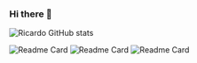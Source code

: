### Hi there 👋


![Ricardo GitHub stats](https://github-readme-stats.vercel.app/api?username=richirrim&show_icons=true&theme=radical)

![Readme Card](https://github-readme-stats.vercel.app/api/pin/?show_owner=richirrim&username=richirrim&repo=pokedex-website&theme=radical)
![Readme Card](https://github-readme-stats.vercel.app/api/pin/?show_owner=richirrim&username=richirrim&repo=platilla-mikrotik-hotspot&theme=radical)
![Readme Card](https://github-readme-stats.vercel.app/api/pin/?show_owner=richirrim&username=richirrim&repo=vaccination-landing-page&theme=radical)
<!--
**richirrim/richirrim** is a ✨ _special_ ✨ repository because its `README.md` (this file) appears on your GitHub profile.

Here are some ideas to get you started:

- 🔭 I’m currently working on ...
- 🌱 I’m currently learning ...
- 👯 I’m looking to collaborate on ...
- 🤔 I’m looking for help with ...
- 💬 Ask me about ...
- 📫 How to reach me: ...
- 😄 Pronouns: ...
- ⚡ Fun fact: ...
-->
